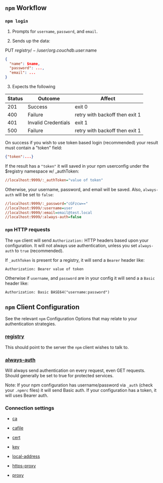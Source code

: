 ## `npm` Workflow

### `npm login`

1. Prompts for `username`, `password`, and `email`.

2. Sends up the data:

PUT $registry/-/user/org.couchdb.user:$name

```json
{
  "name": $name,
  "password": ...,
  "email": ...
}
```

3. Expects the following

Status | Outcome | Affect
--- | --- | ---
201 | Success | exit 0
400 | Failure | retry with backoff then exit 1
401 | Invalid Credentials | exit 1 
500 | Failure | retry with backoff then exit 1

On success if you wish to use token based login (recommended) your result must contain a "token" field:

```json
{"token":...}
```

If the result has a `"token"` it will saved in your npm userconfig under the $registry namespace w/ _authToken:

```ini
//localhost:9999/:_authToken="value of token"
```

Otherwise, your username, password, and email will be saved. Also, `always-auth` will be set to `false`:

```ini
//localhost:9999/:_password="cGFzcw=="
//localhost:9999/:username=user
//localhost:9999/:email=email@test.local
//localhost:9999/:always-auth=false
```

### `npm` HTTP requests

The `npm` client will send `Authorization:` HTTP headers based upon your configuration. It will not always use authentication, unless you set `always-auth` to `true` (recommended).

If `_authToken` is present for a registry, it will send a `Bearer` header like:

```http
Authorization: Bearer value of token
```

Otherwise if `username`, and `password` are in your config it will send a a `Basic` header like:

```http
Authorization: Basic BASE64("username:password")
```

## `npm` Client Configuration

See the relevant `npm` Configuration Options that may relate to your authentication strategies.

### [registry](https://docs.npmjs.com/misc/config#registry)

This should point to the server the `npm` client wishes to talk to.

### [always-auth](https://docs.npmjs.com/misc/config#always-auth)

Will always send authentication on every request, even GET requests. Should generally be set to true for protected services.

Note: If your npm configuration has username/password via `_auth` (check your `.npmrc` files) it will send Basic auth. If your configuration has a token, it will uses Bearer auth.

### Connection settings

* [ca](https://docs.npmjs.com/misc/config#ca)

* [cafile](https://docs.npmjs.com/misc/config#cafile)

* [cert](https://docs.npmjs.com/misc/config#cert)

* [key](https://docs.npmjs.com/misc/config#key)

* [local-address](https://docs.npmjs.com/misc/config#local-address)

* [https-proxy](https://docs.npmjs.com/misc/config#https-proxy)

* [proxy](https://docs.npmjs.com/misc/config#proxy)
